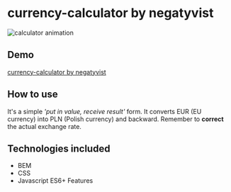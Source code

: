 # currency-calculator by negatyvist
![calculator animation](https://i.ibb.co/FJ4C8Hr/Animation.gif)
## Demo
[currency-calculator by negatyvist](https://negatyvist.github.io/currency-calculator/)
## How to use
It's a simple *'put in value, receive result'* form. It converts EUR (EU currency) into PLN (Polish currency) and backward. Remember to **correct** the actual exchange rate.
## Technologies included
- BEM
- CSS
- Javascript ES6+ Features
